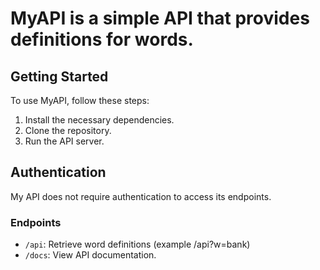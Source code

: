 # MyAPI is a simple API that provides definitions for words.

## Getting Started

To use MyAPI, follow these steps:

1. Install the necessary dependencies.
2. Clone the repository.
3. Run the API server.

## Authentication

My API does not require authentication to access its endpoints.

### Endpoints

- `/api`: Retrieve word definitions (example /api?w=bank)
- `/docs`: View API documentation.